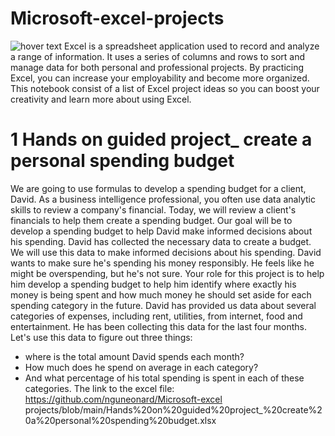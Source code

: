 # Microsoft-excel-projects
<img src="https://www.modano.com/files/images/resources/learning/microsoft_excel/excel_fundamentals/mod_excel_excel_interface.png"  title="hover text">
Excel is a spreadsheet application used to record and analyze a range of information. It uses a series of columns and rows to sort and manage data for both personal and professional projects. By practicing Excel, you can increase your employability and become more organized.  This notebook consist of a list of  Excel project ideas so you can boost your creativity and learn more about using Excel.

# 1 Hands on guided project_ create a personal spending budget
We are going to use formulas to develop a spending budget for a client, David. As a business intelligence professional, you often use data analytic skills to review a company's financial. Today, we will review a client's financials to help them create a spending budget. Our goal will be to develop a spending budget to help David
make informed decisions about his spending. David has collected the necessary data to create a budget. We will use this data to make informed decisions about his spending. David wants to make sure he's spending his money responsibly. He feels like he might be overspending, but he's not sure. Your role for this project is to help him develop a spending budget to help him identify where exactly his money is being spent and how much money he should set aside for each spending category in the future. David has provided us data about several categories of expenses, including rent, utilities, from internet, food and entertainment. He has been collecting this data for the last four months. Let's use this data to figure out three things:
- where is the total amount David spends each month? 
- How much does he spend on average in each category? 
- And what percentage of his total spending is spent in each of these categories.
The link to the excel file: https://github.com/nguneonard/Microsoft-excel projects/blob/main/Hands%20on%20guided%20project_%20create%20a%20personal%20spending%20budget.xlsx
